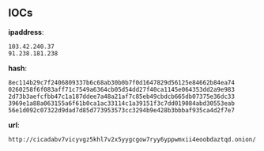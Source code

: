 
## IOCs

__ipaddress__:

```text
103.42.240.37
91.238.181.238
```
__hash__:

```text
8ec114b29c7f2406809337b6c68ab30b0b7f0d1647829d56125e84662b84ea74
0260258f6f083aff71c7549a6364cb05d54dd27f40ca1145e064353dd2a9e983
2d73b3aefcfbb47c1a187ddee7a48a21af7c85eb49cbdcb665db07375e36dc33
3969e1a88a063155a6f61b0ca1ac33114c1a39151f3c7dd019084abd30553eab
56e1d092c07322d9dad7d85d773953573cc3294b9e428b3bbbaf935ca4d2f7e7
```
__url__:

```text
http://cicadabv7vicyvgz5khl7v2x5yygcgow7ryy6yppwmxii4eoobdaztqd.onion/
```